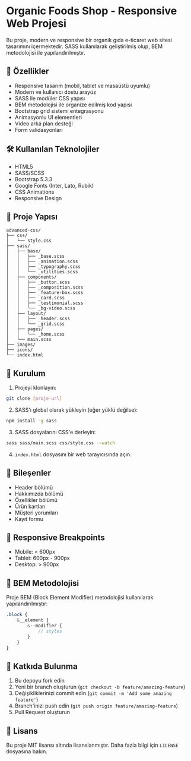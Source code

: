 # Organic Foods Shop - Responsive Web Projesi

Bu proje, modern ve responsive bir organik gıda e-ticaret web sitesi tasarımını içermektedir. SASS kullanılarak geliştirilmiş olup, BEM metodolojisi ile yapılandırılmıştır.

## 🚀 Özellikler

- Responsive tasarım (mobil, tablet ve masaüstü uyumlu)
- Modern ve kullanıcı dostu arayüz
- SASS ile modüler CSS yapısı
- BEM metodolojisi ile organize edilmiş kod yapısı
- Bootstrap grid sistemi entegrasyonu
- Animasyonlu UI elementleri
- Video arka plan desteği
- Form validasyonları

## 🛠️ Kullanılan Teknolojiler

- HTML5
- SASS/SCSS
- Bootstrap 5.3.3
- Google Fonts (Inter, Lato, Rubik)
- CSS Animations
- Responsive Design

## 📁 Proje Yapısı

```
advanced-css/
├── css/
│   └── style.css
├── sass/
│   ├── base/
│   │   ├── _base.scss
│   │   ├── _animation.scss
│   │   ├── _typography.scss
│   │   └── _utilities.scss
│   ├── components/
│   │   ├── _button.scss
│   │   ├── _composition.scss
│   │   ├── _feature-box.scss
│   │   ├── _card.scss
│   │   ├── _testimonial.scss
│   │   └── _bg-video.scss
│   ├── layout/
│   │   ├── _header.scss
│   │   └── _grid.scss
│   ├── pages/
│   │   └── _home.scss
│   └── main.scss
├── images/
├── icons/
└── index.html
```

## 🚀 Kurulum

1. Projeyi klonlayın:
```bash
git clone [proje-url]
```

2. SASS'ı global olarak yükleyin (eğer yüklü değilse):
```bash
npm install -g sass
```

3. SASS dosyalarını CSS'e derleyin:
```bash
sass sass/main.scss css/style.css --watch
```

4. `index.html` dosyasını bir web tarayıcısında açın.

## 🎨 Bileşenler

- Header bölümü
- Hakkımızda bölümü
- Özellikler bölümü
- Ürün kartları
- Müşteri yorumları
- Kayıt formu

## 📱 Responsive Breakpoints

- Mobile: < 600px
- Tablet: 600px - 900px
- Desktop: > 900px

## 🎯 BEM Metodolojisi

Proje BEM (Block Element Modifier) metodolojisi kullanılarak yapılandırılmıştır:

```scss
.block {
    &__element {
        &--modifier {
            // styles
        }
    }
}
```

## 🤝 Katkıda Bulunma

1. Bu depoyu fork edin
2. Yeni bir branch oluşturun (`git checkout -b feature/amazing-feature`)
3. Değişikliklerinizi commit edin (`git commit -m 'Add some amazing feature'`)
4. Branch'inizi push edin (`git push origin feature/amazing-feature`)
5. Pull Request oluşturun

## 📝 Lisans

Bu proje MIT lisansı altında lisanslanmıştır. Daha fazla bilgi için `LICENSE` dosyasına bakın.
